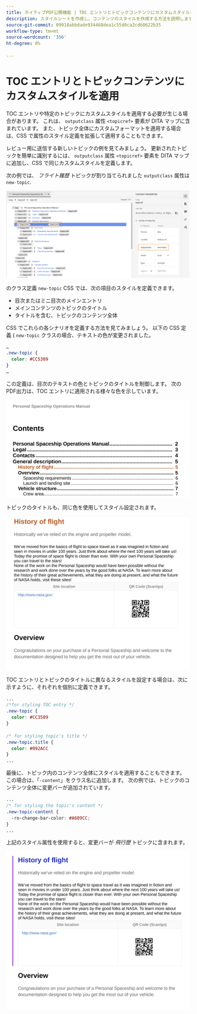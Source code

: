 ```yaml
---
title: ネイティブPDF公開機能 | TOC エントリとトピックコンテンツにカスタムスタイルを適用
description: スタイルシートを作成し、コンテンツのスタイルを作成する方法を説明します。
source-git-commit: 09918abbdade934468dea1c55d0ca2cd60622b35
workflow-type: tm+mt
source-wordcount: '356'
ht-degree: 0%

---
```



# TOC エントリとトピックコンテンツにカスタムスタイルを適用

TOC エントリや特定のトピックにカスタムスタイルを適用する必要が生じる場合があります。 これは、 `outputclass` 属性 `<topicref>` 要素が DITA マップに含まれています。 また、トピック全体にカスタムフォーマットを適用する場合は、CSS で属性のスタイル定義を拡張して適用することもできます。

レビュー用に送信する新しいトピックの例を見てみましょう。 更新されたトピックを簡単に識別するには、 `outputclass` 属性 `<topicref>` 要素を DITA マップに追加し、CSS で同じカスタムスタイルを定義します。

次の例では、 *フライト履歴* トピックが割り当てられました `outputclass` 属性は `new-topic`.

<img src="./assets/new-topic-attribute-in-map.png" width="500">

のクラス定義 `new-topic` CSS では、次の項目のスタイルを定義できます。
* 目次またはミニ目次のメインエントリ
* メインコンテンツのトピックのタイトル
* タイトルを含む、トピックのコンテンツ全体

CSS でこれらの各シナリオを定義する方法を見てみましょう。 以下の CSS 定義 ( `new-topic` クラスの場合、テキストの色が変更されました。

```css
…
.new-topic {
  color: #CC5309
}
…
```

この定義は、目次のテキストの色とトピックのタイトルを制御します。 次のPDF出力は、TOC エントリに適用される様々な色を示しています。

<img src="./assets/pdf-output-toc-entry.jpg" width="500">

トピックのタイトルも、同じ色を使用してスタイル設定されます。

<img src="./assets/pdf-output-topic-title.jpg" width="500">

TOC エントリとトピックのタイトルに異なるスタイルを設定する場合は、次に示すように、それぞれを個別に定義できます。

```css
...
/*for styling TOC entry */
.new-topic {
  color: #CC3509
}

/* for styling topic's title */
.new-topic.title {
  color: #092ACC
}
...
```

最後に、トピック内のコンテンツ全体にスタイルを適用することもできます。 この場合は、「`-content`」をクラス名に追加します。 次の例では、トピックのコンテンツ全体に変更バーが追加されています。

```css
...
/* for styling the topic's content */
.new-topic-content {
  -ro-change-bar-color: #A609CC;
}
...
```

上記のスタイル属性を使用すると、変更バーが *飛行歴* トピックに含まれます。

<img src="./assets/pdf-output-topic-content.jpg" width="500">


